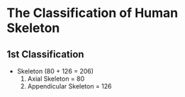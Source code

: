 # The Classification of Human Skeleton


## 1st Classification

* Skeleton (80 + 126 = 206)
  1. Axial Skeleton = 80
  1. Appendicular Skeleton = 126
  
  
